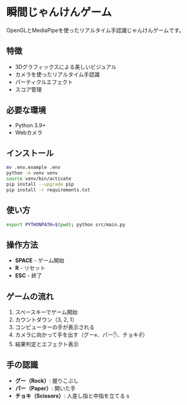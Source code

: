 # 瞬間じゃんけんゲーム

OpenGLとMediaPipeを使ったリアルタイム手認識じゃんけんゲームです。

## 特徴

- 3Dグラフィックスによる美しいビジュアル
- カメラを使ったリアルタイム手認識
- パーティクルエフェクト
- スコア管理

## 必要な環境

- Python 3.9+
- Webカメラ

## インストール

```bash
mv .env.example .env
python -m venv venv
source venv/bin/activate
pip install --upgrade pip
pip install -r requirements.txt
```

## 使い方

```bash
export PYTHONPATH=$(pwd); python src/main.py
```

## 操作方法

- **SPACE** - ゲーム開始
- **R** - リセット
- **ESC** - 終了

## ゲームの流れ

1. スペースキーでゲーム開始
2. カウントダウン（3, 2, 1）
3. コンピューターの手が表示される
4. カメラに向かって手を出す（グー✊、パー✋、チョキ✌️）
5. 結果判定とエフェクト表示

## 手の認識

- **グー（Rock）**: 握りこぶし
- **パー（Paper）**: 開いた手
- **チョキ（Scissors）**: 人差し指と中指を立てる
s
